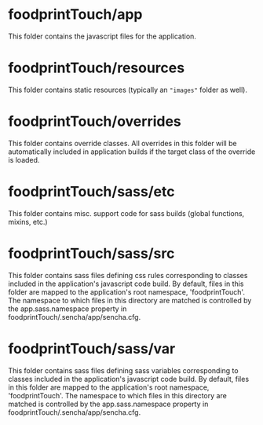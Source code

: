 # foodprintTouch/app

This folder contains the javascript files for the application.

# foodprintTouch/resources

This folder contains static resources (typically an `"images"` folder as well).

# foodprintTouch/overrides

This folder contains override classes. All overrides in this folder will be 
automatically included in application builds if the target class of the override
is loaded.

# foodprintTouch/sass/etc

This folder contains misc. support code for sass builds (global functions, 
mixins, etc.)

# foodprintTouch/sass/src

This folder contains sass files defining css rules corresponding to classes
included in the application's javascript code build.  By default, files in this 
folder are mapped to the application's root namespace, 'foodprintTouch'. The
namespace to which files in this directory are matched is controlled by the
app.sass.namespace property in foodprintTouch/.sencha/app/sencha.cfg. 

# foodprintTouch/sass/var

This folder contains sass files defining sass variables corresponding to classes
included in the application's javascript code build.  By default, files in this 
folder are mapped to the application's root namespace, 'foodprintTouch'. The
namespace to which files in this directory are matched is controlled by the
app.sass.namespace property in foodprintTouch/.sencha/app/sencha.cfg. 
